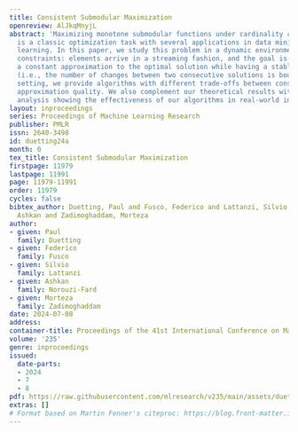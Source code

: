 ```yaml
---
title: Consistent Submodular Maximization
openreview: AlJkqMnyjL
abstract: 'Maximizing monotone submodular functions under cardinality constraints
  is a classic optimization task with several applications in data mining and machine
  learning. In this paper, we study this problem in a dynamic environment with consistency
  constraints: elements arrive in a streaming fashion, and the goal is maintaining
  a constant approximation to the optimal solution while having a stable solution
  (i.e., the number of changes between two consecutive solutions is bounded). In this
  setting, we provide algorithms with different trade-offs between consistency and
  approximation quality. We also complement our theoretical results with an experimental
  analysis showing the effectiveness of our algorithms in real-world instances.'
layout: inproceedings
series: Proceedings of Machine Learning Research
publisher: PMLR
issn: 2640-3498
id: duetting24a
month: 0
tex_title: Consistent Submodular Maximization
firstpage: 11979
lastpage: 11991
page: 11979-11991
order: 11979
cycles: false
bibtex_author: Duetting, Paul and Fusco, Federico and Lattanzi, Silvio and Norouzi-Fard,
  Ashkan and Zadimoghaddam, Morteza
author:
- given: Paul
  family: Duetting
- given: Federico
  family: Fusco
- given: Silvio
  family: Lattanzi
- given: Ashkan
  family: Norouzi-Fard
- given: Morteza
  family: Zadimoghaddam
date: 2024-07-08
address:
container-title: Proceedings of the 41st International Conference on Machine Learning
volume: '235'
genre: inproceedings
issued:
  date-parts:
  - 2024
  - 7
  - 8
pdf: https://raw.githubusercontent.com/mlresearch/v235/main/assets/duetting24a/duetting24a.pdf
extras: []
# Format based on Martin Fenner's citeproc: https://blog.front-matter.io/posts/citeproc-yaml-for-bibliographies/
---
```

